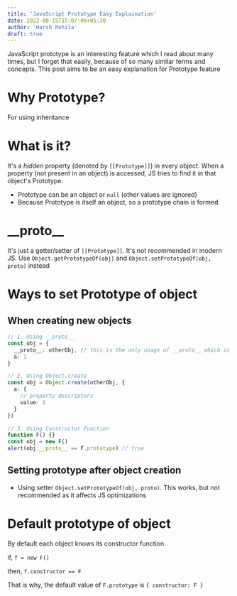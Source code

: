 ```yaml
---
title: 'JavaScript Prototype Easy Explaination'
date: 2022-08-15T15:07:09+05:30
author: 'Harsh Rohila'
draft: true
---
```


JavaScript prototype is an interesting feature which I read about many times, but I forget that easily, because of so many similar terms and concepts. This post aims to be an easy explanation for Prototype feature

# Why Prototype?

For using inheritance

# What is it?

It's a _hidden_ property (denoted by `[[Prototype]]`) in every object. When a property (not present in an object) is accessed, JS tries to find it in that object's Prototype.

- Prototype can be an object or `null` (other values are ignored)
- Because Prototype is itself an object, so a prototype chain is formed

# \_\_proto\_\_

It's just a getter/setter of `[[Prototype]]`. It's not recommended in modern JS. Use `Object.getPrototypeOf(obj)` and `Object.setPrototypeOf(obj, proto)` instead

# Ways to set Prototype of object

## When creating new objects

```ts
// 1. Using __proto__
const obj = {
  __proto__: otherObj, // this is the only usage of __proto__ which is not frowned upon
  a: 1
}

// 2. Using Object.create
const obj = Object.create(otherObj, {
  a: {
    // property descriptors
    value: 1
  }
})

// 3. Using Constructor Function
function F() {}
const obj = new F()
alert(obj.__proto__ == F.prototype) // true
```

## Setting prototype after object creation

- Using setter `Object.setPrototypeOf(obj, proto)`. This works, but not recommended as it affects JS optimizations

# Default prototype of object

By default each object knows its constructor function.

if, `f = new F()`

then, `f.constructor == F`

That is why, the default value of `F.prototype` is `{ constructor: F }`
